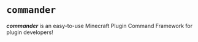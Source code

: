 # ```commander```

***commander*** is an easy-to-use Minecraft Plugin Command Framework for plugin developers!

